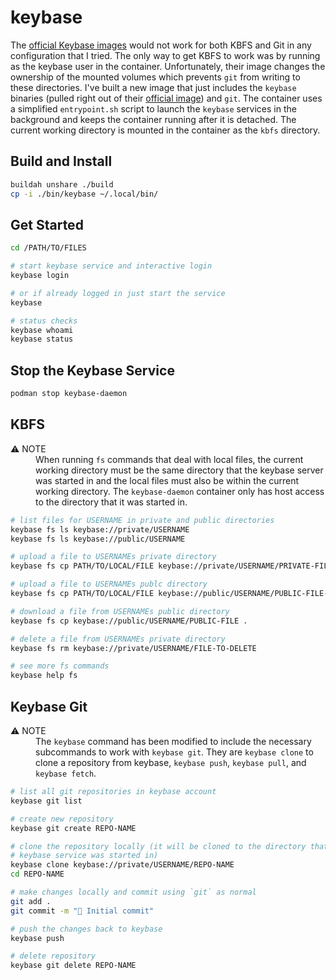 # keybase

The [official Keybase images][1] would not work for both KBFS and Git in any
configuration that I tried. The only way to get KBFS to work was by running
as the keybase user in the container. Unfortunately, their image changes the
ownership of the mounted volumes which prevents `git` from writing to these
directories. I've built a new image that just includes the `keybase` binaries
(pulled right out of their [official image][2]) and `git`. The container uses a
simplified `entrypoint.sh` script to launch the `keybase` services in the
background and keeps the container running after it is detached. The current
working directory is mounted in the container as the `kbfs` directory.

[1]: https://hub.docker.com/r/keybaseio/client
[2]: https://github.com/keybase/client/tree/master/packaging/linux/docker/standard

## Build and Install

```sh
buildah unshare ./build
cp -i ./bin/keybase ~/.local/bin/
```

## Get Started

```sh
cd /PATH/TO/FILES

# start keybase service and interactive login
keybase login

# or if already logged in just start the service
keybase

# status checks
keybase whoami
keybase status
```

## Stop the Keybase Service

```sh
podman stop keybase-daemon
```

## KBFS

<dl>
  <dt>⚠️ NOTE</dt>
  <dd>
    When running <code>fs</code> commands that deal with local files, the
    current working directory must be the same directory that the keybase server
    was started in and the local files must also be within the current working
    directory. The <code>keybase-daemon</code> container only has host access to
    the directory that it was started in.
  </dd>
</dl>

```sh
# list files for USERNAME in private and public directories
keybase fs ls keybase://private/USERNAME
keybase fs ls keybase://public/USERNAME

# upload a file to USERNAMEs private directory
keybase fs cp PATH/TO/LOCAL/FILE keybase://private/USERNAME/PRIVATE-FILE-NAME

# upload a file to USERNAMEs publc directory
keybase fs cp PATH/TO/LOCAL/FILE keybase://public/USERNAME/PUBLIC-FILE-NAME

# download a file from USERNAMEs public directory
keybase fs cp keybase://public/USERNAME/PUBLIC-FILE .

# delete a file from USERNAMEs private directory
keybase fs rm keybase://private/USERNAME/FILE-TO-DELETE

# see more fs commands
keybase help fs
```

## Keybase Git

<dl>
  <dt>⚠️ NOTE</dt>
  <dd>
    The <code>keybase</code> command has been modified to include the necessary
    subcommands to work with <code>keybase git</code>. They are
    <code>keybase clone</code> to clone a repository from keybase,
    <code>keybase push</code>, <code>keybase pull</code>, and
    <code>keybase fetch</code>.
  </dd>
</dl>

```sh
# list all git repositories in keybase account
keybase git list

# create new repository
keybase git create REPO-NAME

# clone the repository locally (it will be cloned to the directory that the
# keybase service was started in)
keybase clone keybase://private/USERNAME/REPO-NAME
cd REPO-NAME

# make changes locally and commit using `git` as normal
git add .
git commit -m "🎉 Initial commit"

# push the changes back to keybase
keybase push

# delete repository
keybase git delete REPO-NAME
```

